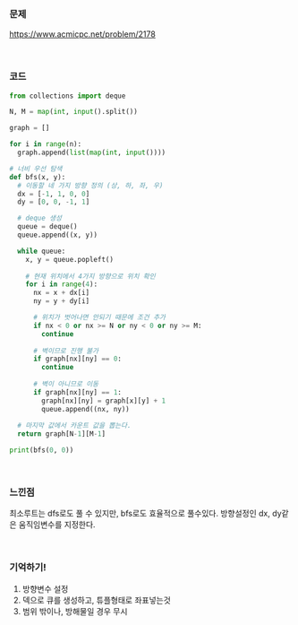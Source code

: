 ### 문제

https://www.acmicpc.net/problem/2178

<br>


### 코드

```python
from collections import deque

N, M = map(int, input().split())

graph = []

for i in range(n):
  graph.append(list(map(int, input())))

# 너비 우선 탐색
def bfs(x, y):
  # 이동할 네 가지 방향 정의 (상, 하, 좌, 우)
  dx = [-1, 1, 0, 0] 
  dy = [0, 0, -1, 1]

  # deque 생성
  queue = deque()
  queue.append((x, y))

  while queue:
    x, y = queue.popleft()
    
    # 현재 위치에서 4가지 방향으로 위치 확인
    for i in range(4):
      nx = x + dx[i]
      ny = y + dy[i]

      # 위치가 벗어나면 안되기 때문에 조건 추가
      if nx < 0 or nx >= N or ny < 0 or ny >= M:
        continue
      
      # 벽이므로 진행 불가
      if graph[nx][ny] == 0:
        continue
      
      # 벽이 아니므로 이동
      if graph[nx][ny] == 1:
        graph[nx][ny] = graph[x][y] + 1
        queue.append((nx, ny))
  
  # 마지막 값에서 카운트 값을 뽑는다.
  return graph[N-1][M-1]

print(bfs(0, 0))
```


<br>

### 느낀점
최소루트는 dfs로도 풀 수 있지만, bfs로도 효율적으로 풀수있다.
방향설정인 dx, dy같은 움직임변수를 지정한다.

<br>

### 기억하기!
1. 방향변수 설정
2. 덱으로 큐를 생성하고, 튜플형태로 좌표넣는것
3. 범위 밖이나, 방해물일 경우 무시

